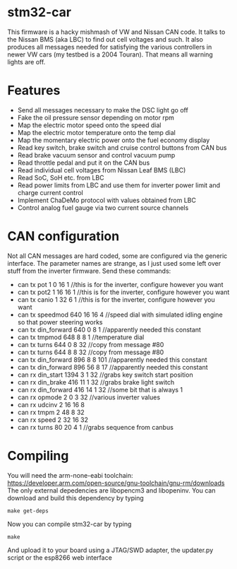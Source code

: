 # stm32-car
This firmware is a hacky mishmash of VW and Nissan CAN code. It talks to the Nissan BMS (aka LBC) to find out cell voltages and such. It also produces all messages needed for satisfying the various controllers in newer VW cars (my testbed is a 2004 Touran). That means all warning lights are off.

# Features
- Send all messages necessary to make the DSC light go off
- Fake the oil pressure sensor depending on motor rpm
- Map the electric motor speed onto the speed dial
- Map the electric motor temperature onto the temp dial
- Map the momentary electric power onto the fuel economy display
- Read key switch, brake switch and cruise control buttons from CAN bus
- Read brake vacuum sensor and control vacuum pump
- Read throttle pedal and put it on the CAN bus
- Read individual cell voltages from Nissan Leaf BMS (LBC)
- Read SoC, SoH etc. from LBC
- Read power limits from LBC and use them for inverter power limit and charge current control
- Implement ChaDeMo protocol with values obtained from LBC
- Control analog fuel gauge via two current source channels

# CAN configuration
Not all CAN messages are hard coded, some are configured via the generic interface. The parameter names are strange, as I just used some left over stuff from the inverter firmware.
Send these commands:
- can tx pot 1 0 16 1 //this is for the inverter, configure however you want
- can tx pot2 1 16 16 1 //this is for the inverter, configure however you want
- can tx canio 1 32 6 1 //this is for the inverter, configure however you want
- can tx speedmod 640 16 16 4 //speed dial with simulated idling engine so that power steering works
- can tx din_forward 640 0 8 1 //apparently needed this constant
- can tx tmpmod 648 8 8 1 //temperature dial
- can tx turns 644 0 8 32 //copy from message #80
- can tx turns 644 8 8 32 //copy from message #80
- can tx din_forward 896 8 8 101 //apparently needed this constant
- can tx din_forward 896 56 8 17 //apparently needed this constant
- can rx din_start 1394 3 1 32 //grabs key switch start position
- can rx din_brake 416 11 1 32 //grabs brake light switch
- can rx din_forward 416 14 1 32 //some bit that is always 1
- can rx opmode 2 0 3 32 //various inverter values
- can rx udcinv 2 16 16 8
- can rx tmpm 2 48 8 32
- can rx speed 2 32 16 32
- can rx turns 80 20 4 1 //grabs sequence from canbus

# Compiling
You will need the arm-none-eabi toolchain: https://developer.arm.com/open-source/gnu-toolchain/gnu-rm/downloads
The only external depedencies are libopencm3 and libopeninv. You can download and build this dependency by typing

`make get-deps`

Now you can compile stm32-car by typing

`make`

And upload it to your board using a JTAG/SWD adapter, the updater.py script or the esp8266 web interface
